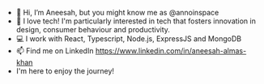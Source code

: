 - 👋 Hi, I’m Aneesah, but you might know me as @annoinspace
- 👀 I love tech! I'm particularly interested in tech that fosters innovation in design, consumer behaviour and productivity.
- 💻 I work with React, Typescript, Node.js, ExpressJS and MongoDB
- 📫 Find me on LinkedIn https://www.linkedin.com/in/aneesah-almas-khan
- I'm here to enjoy the journey!

